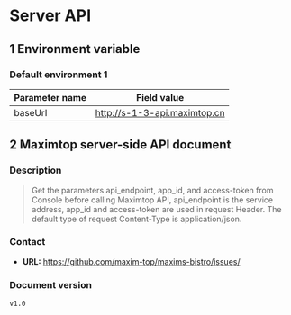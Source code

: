 # Server API

## 1 Environment variable

### Default environment 1

| Parameter name | Field value                  |
| -------------- | ---------------------------- |
| baseUrl        | http://s-1-3-api.maximtop.cn |

## 2 Maximtop server-side API document

### Description

> Get the parameters api\_endpoint, app\_id, and access-token from Console before calling Maximtop API, api\_endpoint is the service address, app\_id and access-token are used in request Header. The default type of request Content-Type is application/json.

### Contact

* **URL:** https://github.com/maxim-top/maxims-bistro/issues/

### Document version

```
v1.0
```
